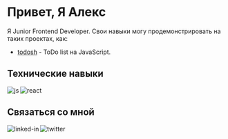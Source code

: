# Привет, Я Алекс

Я Junior Frontend Developer. Свои навыки могу продемонстрировать на таких проектах, как:
- [todosh](https://github.com/punkmachine/todosh) - ToDo list на JavaScript. 

## Технические навыки

<img align="left" alt="js" src="https://img.shields.io/badge/JavaScript-555555?&style=for-the-badge&logo=JavaScript" />
<img align="left" alt="react" src="https://img.shields.io/badge/react%20-%2320232a.svg?&style=for-the-badge&logo=react&logoColor=%2361DAFB" />

<br>

## Связаться со мной

[<img align="left" alt="linked-in" src="https://img.shields.io/badge/linkedin-%230077B5.svg?&style=for-the-badge&logo=linkedin&logoColor=white" />](https://linkedin.com/in/алекс-рассудихин-3a425a21b)
[<img align="left" alt="twitter" src="https://img.shields.io/badge/twitter-%231DA1F2.svg?&style=for-the-badge&logo=twitter&logoColor=white" />](https://twitter.com/MashinPunk)

